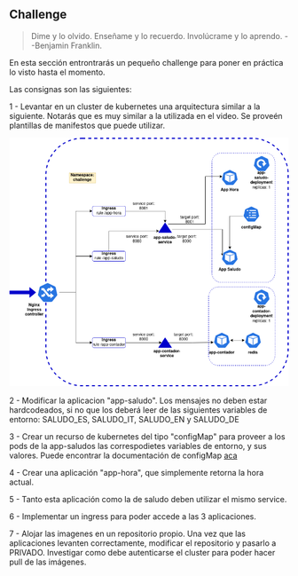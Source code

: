 ## Challenge
> Dime y lo olvido. Enseñame y lo recuerdo. Involúcrame y lo aprendo.
--Benjamin Franklin.

En esta sección entrontrarás un pequeño challenge para poner en práctica lo visto hasta el momento. 

Las consignas son las siguientes:

1 - Levantar en un cluster de kubernetes una arquitectura similar a la siguiente. Notarás que es muy similar a la utilizada en el video. Se proveén plantillas de manifestos que puede utilizar.

![ArquitecturaChallenge](./intro-k8s-challenge.png "Diagrama arquitectura del challenge")


2 - Modificar la aplicacion "app-saludo". Los mensajes no deben estar hardcodeados, si no que los deberá leer de las siguientes variables de entorno: SALUDO_ES, SALUDO_IT, SALUDO_EN y SALUDO_DE

3 - Crear un recurso de kubernetes del tipo "configMap" para proveer a los pods de la app-saludos las correspodietes variables de entorno, y sus valores. Puede encontrar la documentación de configMap [aca](https://kubernetes.io/es/docs/concepts/configuration/configmap/)


4 - Crear una aplicación "app-hora", que simplemente retorna la hora actual.

5 - Tanto esta aplicación como la de saludo deben utilizar el mismo service.

6 - Implementar un ingress para poder accede a las 3 aplicaciones.

7 - Alojar las imagenes en un repositorio propio. Una vez que las aplicaciones levanten correctamente, modificar el repositorio y pasarlo a PRIVADO. Investigar como debe autenticarse el cluster para poder hacer pull de las imágenes.
